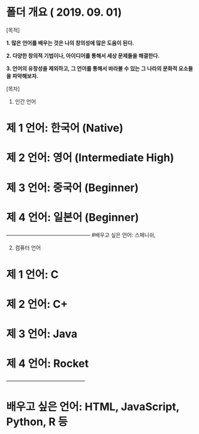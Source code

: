 # 폴더 개요 ( 2019. 09. 01)

[목적]

__1. 많은 언어를 배우는 것은 나의 창의성에 많은 도움이 된다.__

__2. 다양한 창의적 기법이나, 아이디어를 통해서 세상 문제들을 해결한다.__

__3. 언어의 유창성을 제외하고, 그 언어를 통해서 바라볼 수 있는 그 나라의 문화적 요소들을 파악해보자.__

[목차]

1. 인간 언어

# 제 1 언어: 한국어 (Native)
# 제 2 언어: 영어 (Intermediate High)
# 제 3 언어: 중국어 (Beginner)
# 제 4 언어: 일본어 (Beginner)
————————————————
#배우고 싶은 언어: 스페니쉬,


2. 컴퓨터 언어

# 제 1 언어: C  
# 제 2 언어: C+
# 제 3 언어: Java
# 제 4 언어: Rocket
———————————————
# 배우고 싶은 언어: HTML, JavaScript, Python, R 등 


